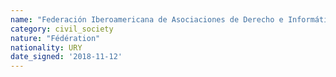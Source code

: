 ```yaml
---
name: "Federación Iberoamericana de Asociaciones de Derecho e Informática, A.C."
category: civil_society
nature: "Fédération"
nationality: URY
date_signed: '2018-11-12'
---
```

    